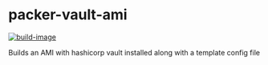 # packer-vault-ami

[![build-image](https://github.com/low613/packer-vault-ami/actions/workflows/build.yaml/badge.svg)](https://github.com/low613/packer-vault-ami/actions/workflows/build.yaml)

Builds an AMI with hashicorp vault installed along with a template config file 
